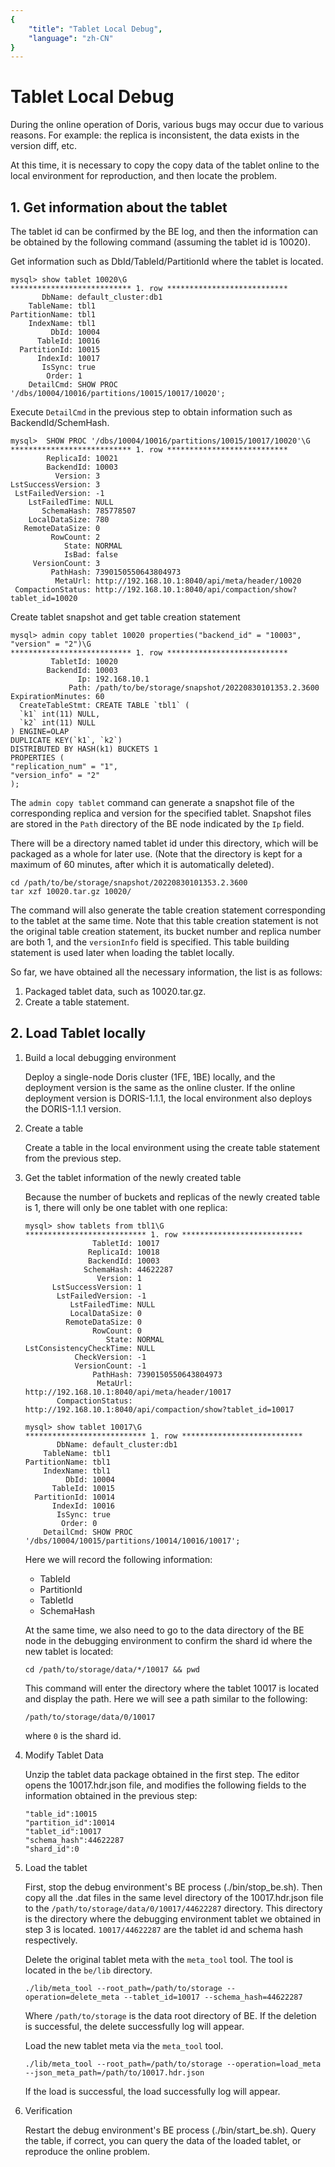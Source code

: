 ```yaml
---
{
    "title": "Tablet Local Debug",
    "language": "zh-CN"
}
---
```


<!-- 
Licensed to the Apache Software Foundation (ASF) under one
or more contributor license agreements.  See the NOTICE file
distributed with this work for additional information
regarding copyright ownership.  The ASF licenses this file
to you under the Apache License, Version 2.0 (the
"License"); you may not use this file except in compliance
with the License.  You may obtain a copy of the License at

  http://www.apache.org/licenses/LICENSE-2.0

Unless required by applicable law or agreed to in writing,
software distributed under the License is distributed on an
"AS IS" BASIS, WITHOUT WARRANTIES OR CONDITIONS OF ANY
KIND, either express or implied.  See the License for the
specific language governing permissions and limitations
under the License.
-->

# Tablet Local Debug

During the online operation of Doris, various bugs may occur due to various reasons. For example: the replica is inconsistent, the data exists in the version diff, etc.

At this time, it is necessary to copy the copy data of the tablet online to the local environment for reproduction, and then locate the problem.

## 1. Get information about the tablet

The tablet id can be confirmed by the BE log, and then the information can be obtained by the following command (assuming the tablet id is 10020).

Get information such as DbId/TableId/PartitionId where the tablet is located.

```
mysql> show tablet 10020\G
*************************** 1. row ***************************
       DbName: default_cluster:db1
    TableName: tbl1
PartitionName: tbl1
    IndexName: tbl1
         DbId: 10004
      TableId: 10016
  PartitionId: 10015
      IndexId: 10017
       IsSync: true
        Order: 1
    DetailCmd: SHOW PROC '/dbs/10004/10016/partitions/10015/10017/10020';
```

Execute `DetailCmd` in the previous step to obtain information such as BackendId/SchemHash.

```
mysql>  SHOW PROC '/dbs/10004/10016/partitions/10015/10017/10020'\G
*************************** 1. row ***************************
        ReplicaId: 10021
        BackendId: 10003
          Version: 3
LstSuccessVersion: 3
 LstFailedVersion: -1
    LstFailedTime: NULL
       SchemaHash: 785778507
    LocalDataSize: 780
   RemoteDataSize: 0
         RowCount: 2
            State: NORMAL
            IsBad: false
     VersionCount: 3
         PathHash: 7390150550643804973
          MetaUrl: http://192.168.10.1:8040/api/meta/header/10020
 CompactionStatus: http://192.168.10.1:8040/api/compaction/show?tablet_id=10020
```

Create tablet snapshot and get table creation statement

```
mysql> admin copy tablet 10020 properties("backend_id" = "10003", "version" = "2")\G
*************************** 1. row ***************************
         TabletId: 10020
        BackendId: 10003
               Ip: 192.168.10.1
             Path: /path/to/be/storage/snapshot/20220830101353.2.3600
ExpirationMinutes: 60
  CreateTableStmt: CREATE TABLE `tbl1` (
  `k1` int(11) NULL,
  `k2` int(11) NULL
) ENGINE=OLAP
DUPLICATE KEY(`k1`, `k2`)
DISTRIBUTED BY HASH(k1) BUCKETS 1
PROPERTIES (
"replication_num" = "1",
"version_info" = "2"
);
```

The `admin copy tablet` command can generate a snapshot file of the corresponding replica and version for the specified tablet. Snapshot files are stored in the `Path` directory of the BE node indicated by the `Ip` field.

There will be a directory named tablet id under this directory, which will be packaged as a whole for later use. (Note that the directory is kept for a maximum of 60 minutes, after which it is automatically deleted).

```
cd /path/to/be/storage/snapshot/20220830101353.2.3600
tar xzf 10020.tar.gz 10020/
```

The command will also generate the table creation statement corresponding to the tablet at the same time. Note that this table creation statement is not the original table creation statement, its bucket number and replica number are both 1, and the `versionInfo` field is specified. This table building statement is used later when loading the tablet locally.

So far, we have obtained all the necessary information, the list is as follows:

1. Packaged tablet data, such as 10020.tar.gz.
2. Create a table statement.

## 2. Load Tablet locally

1. Build a local debugging environment

     Deploy a single-node Doris cluster (1FE, 1BE) locally, and the deployment version is the same as the online cluster. If the online deployment version is DORIS-1.1.1, the local environment also deploys the DORIS-1.1.1 version.

2. Create a table

     Create a table in the local environment using the create table statement from the previous step.

3. Get the tablet information of the newly created table

     Because the number of buckets and replicas of the newly created table is 1, there will only be one tablet with one replica:
    
    ```
    mysql> show tablets from tbl1\G
    *************************** 1. row ***************************
                   TabletId: 10017
                  ReplicaId: 10018
                  BackendId: 10003
                 SchemaHash: 44622287
                    Version: 1
          LstSuccessVersion: 1
           LstFailedVersion: -1
              LstFailedTime: NULL
              LocalDataSize: 0
             RemoteDataSize: 0
                   RowCount: 0
                      State: NORMAL
    LstConsistencyCheckTime: NULL
               CheckVersion: -1
               VersionCount: -1
                   PathHash: 7390150550643804973
                    MetaUrl: http://192.168.10.1:8040/api/meta/header/10017
           CompactionStatus: http://192.168.10.1:8040/api/compaction/show?tablet_id=10017
    ```
    
    ```
    mysql> show tablet 10017\G
    *************************** 1. row ***************************
           DbName: default_cluster:db1
        TableName: tbl1
    PartitionName: tbl1
        IndexName: tbl1
             DbId: 10004
          TableId: 10015
      PartitionId: 10014
          IndexId: 10016
           IsSync: true
            Order: 0
        DetailCmd: SHOW PROC '/dbs/10004/10015/partitions/10014/10016/10017';
    ```
    
    Here we will record the following information:
    
    * TableId
    * PartitionId
    * TabletId
    * SchemaHash

    At the same time, we also need to go to the data directory of the BE node in the debugging environment to confirm the shard id where the new tablet is located:
    
    ```
    cd /path/to/storage/data/*/10017 && pwd
    ```
    
    This command will enter the directory where the tablet 10017 is located and display the path. Here we will see a path similar to the following:
    
    ```
    /path/to/storage/data/0/10017
    ```
    
    where `0` is the shard id.
        
4. Modify Tablet Data

    Unzip the tablet data package obtained in the first step. The editor opens the 10017.hdr.json file, and modifies the following fields to the information obtained in the previous step:
    
    ```
    "table_id":10015
    "partition_id":10014
    "tablet_id":10017
    "schema_hash":44622287
    "shard_id":0
    ```

5. Load the tablet

     First, stop the debug environment's BE process (./bin/stop_be.sh). Then copy all the .dat files in the same level directory of the 10017.hdr.json file to the `/path/to/storage/data/0/10017/44622287` directory. This directory is the directory where the debugging environment tablet we obtained in step 3 is located. `10017/44622287` are the tablet id and schema hash respectively.
    
     Delete the original tablet meta with the `meta_tool` tool. The tool is located in the `be/lib` directory.
    
    ```
    ./lib/meta_tool --root_path=/path/to/storage --operation=delete_meta --tablet_id=10017 --schema_hash=44622287
    ```
    
    Where `/path/to/storage` is the data root directory of BE. If the deletion is successful, the delete successfully log will appear.
    
    Load the new tablet meta via the `meta_tool` tool.
        
    ```
    ./lib/meta_tool --root_path=/path/to/storage --operation=load_meta --json_meta_path=/path/to/10017.hdr.json
    ```
    
    If the load is successful, the load successfully log will appear.
    
6. Verification

     Restart the debug environment's BE process (./bin/start_be.sh). Query the table, if correct, you can query the data of the loaded tablet, or reproduce the online problem.